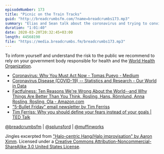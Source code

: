 ```yaml
---
episodeNumber: 173
title: "Picnic on the Train Tracks"
guid: "http://breadcrumbsfm.com/?name=breadcrumbs173.mp3"
summary: "Elias and Sean talk about the coronavirus and trying to convince people of the truth."
duration: "1:01:40"
date: 2020-03-20T20:32:45+03:00
length: 44568190
file: "https://media.breadcrumbs.fm/breadcrumbs173.mp3"
---
```


To inform yourself and understand the risk to the public we recommend to rely on your government body responsible for health and the [World Health Organization](https://www.who.int/).

- [Coronavirus: Why You Must Act Now - Tomas Pueyo - Medium](https://medium.com/@tomaspueyo/coronavirus-act-today-or-people-will-die-f4d3d9cd99ca)
- [Coronavirus Disease (COVID-19) -- Statistics and Research - Our World in Data](https://ourworldindata.org/coronavirus)
- [Factfulness: Ten Reasons We're Wrong About the World--and Why Things Are Better Than You Think, Rosling, Hans, Rönnlund, Anna Rosling, Rosling, Ola - Amazon.com](http://www.amazon.com/dp/B0756J1LLV/?tag=breadcrumbsfm-20)
- ["5-Bullet Friday" email newsletter by Tim Ferriss](https://go.tim.blog/5-bullet-friday-1/)
- [Tim Ferriss: Why you should define your fears instead of your goals | TED Talk](https://www.ted.com/talks/tim_ferriss_why_you_should_define_your_fears_instead_of_your_goals/up-next)

[@breadcrumbsfm](https://twitter.com/breadcrumbsfm) | [@splunsford](https://twitter.com/splunsford) | [@muffinworks](https://twitter.com/muffinworks)

Jingles excerpted from ["Halo-centric Hang/Halo improvisation" by Aaron Ximm](http://freemusicarchive.org/music/aaron_ximm/handpans_and_the_hang/). Licensed under a [Creative Commons Attribution-Noncommercial-ShareAlike 3.0 United States License](http://creativecommons.org/licenses/by-nc-sa/3.0/us/).